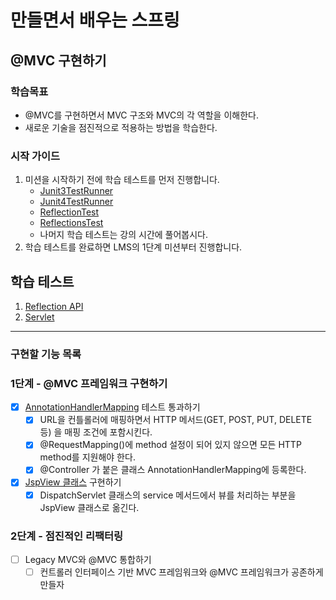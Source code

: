 # 만들면서 배우는 스프링

## @MVC 구현하기

### 학습목표
- @MVC를 구현하면서 MVC 구조와 MVC의 각 역할을 이해한다.
- 새로운 기술을 점진적으로 적용하는 방법을 학습한다.

### 시작 가이드
1. 미션을 시작하기 전에 학습 테스트를 먼저 진행합니다.
    - [Junit3TestRunner](study/src/test/java/reflection/Junit3TestRunner.java)
    - [Junit4TestRunner](study/src/test/java/reflection/Junit4TestRunner.java)
    - [ReflectionTest](study/src/test/java/reflection/ReflectionTest.java)
    - [ReflectionsTest](study/src/test/java/reflection/ReflectionsTest.java)
    - 나머지 학습 테스트는 강의 시간에 풀어봅시다.
2. 학습 테스트를 완료하면 LMS의 1단계 미션부터 진행합니다.

## 학습 테스트
1. [Reflection API](study/src/test/java/reflection)
2. [Servlet](study/src/test/java/servlet)


---

### 구현할 기능 목록
### 1단계 - @MVC 프레임워크 구현하기

- [x] [AnnotationHandlerMapping](mvc/src/test/java/com/interface21/webmvc/servlet/mvc/tobe/AnnotationHandlerMappingTest.java) 테스트 통과하기
  - [x] URL을 컨틀롤러에 매핑하면서 HTTP 메서드(GET, POST, PUT, DELETE 등) 을 매핑 조건에 포함시킨다. 
  - [x] @RequestMapping()에 method 설정이 되어 있지 않으면 모든 HTTP method를 지원해야 한다. 
  - [x] @Controller 가 붙은 클래스 AnnotationHandlerMapping에 등록한다. 
- [x] [JspView 클래스](mvc/src/main/java/com/interface21/webmvc/servlet/view/JspView.java) 구현하기
  - [x] DispatchServlet 클래스의 service 메서드에서 뷰를 처리하는 부분을 JspView 클래스로 옮긴다.

### 2단계 - 점진적인 리팩터링
- [ ] Legacy MVC와 @MVC 통합하기
  - [ ] 컨트롤러 인터페이스 기반 MVC 프레임워크와 @MVC 프레임워크가 공존하게 만들자

